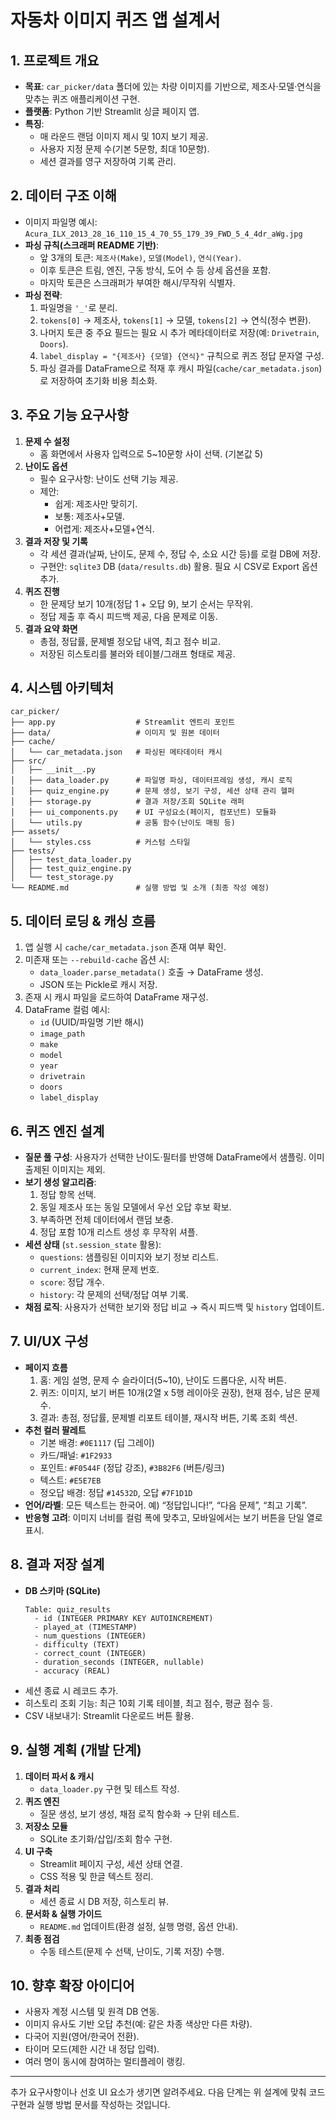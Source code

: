 # 자동차 이미지 퀴즈 앱 설계서

## 1. 프로젝트 개요
- **목표**: `car_picker/data` 폴더에 있는 차량 이미지를 기반으로, 제조사·모델·연식을 맞추는 퀴즈 애플리케이션 구현.
- **플랫폼**: Python 기반 Streamlit 싱글 페이지 앱.
- **특징**:
  - 매 라운드 랜덤 이미지 제시 및 10지 보기 제공.
  - 사용자 지정 문제 수(기본 5문항, 최대 10문항).
  - 세션 결과를 영구 저장하여 기록 관리.

## 2. 데이터 구조 이해
- 이미지 파일명 예시: `Acura_ILX_2013_28_16_110_15_4_70_55_179_39_FWD_5_4_4dr_aWg.jpg`
- **파싱 규칙(스크래퍼 README 기반)**:
  - 앞 3개의 토큰: `제조사(Make)`, `모델(Model)`, `연식(Year)`.
  - 이후 토큰은 트림, 엔진, 구동 방식, 도어 수 등 상세 옵션을 포함.
  - 마지막 토큰은 스크래퍼가 부여한 해시/무작위 식별자.
- **파싱 전략**:
  1. 파일명을 `'_'`로 분리.
  2. `tokens[0]` → 제조사, `tokens[1]` → 모델, `tokens[2]` → 연식(정수 변환).
  3. 나머지 토큰 중 주요 필드는 필요 시 추가 메타데이터로 저장(예: `Drivetrain`, `Doors`).
  4. `label_display = "{제조사} {모델} {연식}"` 규칙으로 퀴즈 정답 문자열 구성.
  5. 파싱 결과를 DataFrame으로 적재 후 캐시 파일(`cache/car_metadata.json`)로 저장하여 초기화 비용 최소화.

## 3. 주요 기능 요구사항
1. **문제 수 설정**  
   - 홈 화면에서 사용자 입력으로 5~10문항 사이 선택. (기본값 5)
2. **난이도 옵션**  
   - 필수 요구사항: 난이도 선택 기능 제공.
   - 제안:
     - 쉽게: 제조사만 맞히기.
     - 보통: 제조사+모델.
     - 어렵게: 제조사+모델+연식.
3. **결과 저장 및 기록**  
   - 각 세션 결과(날짜, 난이도, 문제 수, 정답 수, 소요 시간 등)를 로컬 DB에 저장.
   - 구현안: `sqlite3` DB (`data/results.db`) 활용. 필요 시 CSV로 Export 옵션 추가.
4. **퀴즈 진행**  
   - 한 문제당 보기 10개(정답 1 + 오답 9), 보기 순서는 무작위.
   - 정답 제출 후 즉시 피드백 제공, 다음 문제로 이동.
5. **결과 요약 화면**  
   - 총점, 정답률, 문제별 정오답 내역, 최고 점수 비교.
   - 저장된 히스토리를 불러와 테이블/그래프 형태로 제공.

## 4. 시스템 아키텍처
```
car_picker/
├── app.py                  # Streamlit 엔트리 포인트
├── data/                   # 이미지 및 원본 데이터
├── cache/
│   └── car_metadata.json   # 파싱된 메타데이터 캐시
├── src/
│   ├── __init__.py
│   ├── data_loader.py      # 파일명 파싱, 데이터프레임 생성, 캐시 로직
│   ├── quiz_engine.py      # 문제 생성, 보기 구성, 세션 상태 관리 헬퍼
│   ├── storage.py          # 결과 저장/조회 SQLite 래퍼
│   ├── ui_components.py    # UI 구성요소(페이지, 컴포넌트) 모듈화
│   └── utils.py            # 공통 함수(난이도 매핑 등)
├── assets/
│   └── styles.css          # 커스텀 스타일
├── tests/
│   ├── test_data_loader.py
│   ├── test_quiz_engine.py
│   └── test_storage.py
└── README.md               # 실행 방법 및 소개 (최종 작성 예정)
```

## 5. 데이터 로딩 & 캐싱 흐름
1. 앱 실행 시 `cache/car_metadata.json` 존재 여부 확인.
2. 미존재 또는 `--rebuild-cache` 옵션 시:
   - `data_loader.parse_metadata()` 호출 → DataFrame 생성.
   - JSON 또는 Pickle로 캐시 저장.
3. 존재 시 캐시 파일을 로드하여 DataFrame 재구성.
4. DataFrame 컬럼 예시:
   - `id` (UUID/파일명 기반 해시)
   - `image_path`
   - `make`
   - `model`
   - `year`
   - `drivetrain`
   - `doors`
   - `label_display`

## 6. 퀴즈 엔진 설계
- **질문 풀 구성**: 사용자가 선택한 난이도·필터를 반영해 DataFrame에서 샘플링. 이미 출제된 이미지는 제외.
- **보기 생성 알고리즘**:
  1. 정답 항목 선택.
  2. 동일 제조사 또는 동일 모델에서 우선 오답 후보 확보.
  3. 부족하면 전체 데이터에서 랜덤 보충.
  4. 정답 포함 10개 리스트 생성 후 무작위 셔플.
- **세션 상태** (`st.session_state` 활용):
  - `questions`: 샘플링된 이미지와 보기 정보 리스트.
  - `current_index`: 현재 문제 번호.
  - `score`: 정답 개수.
  - `history`: 각 문제의 선택/정답 여부 기록.
- **채점 로직**: 사용자가 선택한 보기와 정답 비교 → 즉시 피드백 및 `history` 업데이트.

## 7. UI/UX 구성
- **페이지 흐름**
  1. 홈: 게임 설명, 문제 수 슬라이더(5~10), 난이도 드롭다운, 시작 버튼.
  2. 퀴즈: 이미지, 보기 버튼 10개(2열 x 5행 레이아웃 권장), 현재 점수, 남은 문제 수.
  3. 결과: 총점, 정답률, 문제별 리포트 테이블, 재시작 버튼, 기록 조회 섹션.
- **추천 컬러 팔레트**
  - 기본 배경: `#0E1117` (딥 그레이)  
  - 카드/패널: `#1F2933`  
  - 포인트: `#F0544F` (정답 강조), `#3B82F6` (버튼/링크)  
  - 텍스트: `#E5E7EB`  
  - 정오답 배경: 정답 `#14532D`, 오답 `#7F1D1D`
- **언어/라벨**: 모든 텍스트는 한국어. 예) “정답입니다!”, “다음 문제”, “최고 기록”.
- **반응형 고려**: 이미지 너비를 컬럼 폭에 맞추고, 모바일에서는 보기 버튼을 단일 열로 표시.

## 8. 결과 저장 설계
- **DB 스키마 (SQLite)**
  ```
  Table: quiz_results
    - id (INTEGER PRIMARY KEY AUTOINCREMENT)
    - played_at (TIMESTAMP)
    - num_questions (INTEGER)
    - difficulty (TEXT)
    - correct_count (INTEGER)
    - duration_seconds (INTEGER, nullable)
    - accuracy (REAL)
  ```
- 세션 종료 시 레코드 추가.
- 히스토리 조회 기능: 최근 10회 기록 테이블, 최고 점수, 평균 점수 등.
- CSV 내보내기: Streamlit 다운로드 버튼 활용.

## 9. 실행 계획 (개발 단계)
1. **데이터 파서 & 캐시**  
   - `data_loader.py` 구현 및 테스트 작성.
2. **퀴즈 엔진**  
   - 질문 생성, 보기 생성, 채점 로직 함수화 → 단위 테스트.
3. **저장소 모듈**  
   - SQLite 초기화/삽입/조회 함수 구현.
4. **UI 구축**  
   - Streamlit 페이지 구성, 세션 상태 연결.
   - CSS 적용 및 한글 텍스트 정리.
5. **결과 처리**  
   - 세션 종료 시 DB 저장, 히스토리 뷰.
6. **문서화 & 실행 가이드**  
   - `README.md` 업데이트(환경 설정, 실행 명령, 옵션 안내).
7. **최종 점검**  
   - 수동 테스트(문제 수 선택, 난이도, 기록 저장) 수행.

## 10. 향후 확장 아이디어
- 사용자 계정 시스템 및 원격 DB 연동.
- 이미지 유사도 기반 오답 추천(예: 같은 차종 색상만 다른 차량).
- 다국어 지원(영어/한국어 전환).
- 타이머 모드(제한 시간 내 정답 입력).
- 여러 명이 동시에 참여하는 멀티플레이 랭킹.

---
추가 요구사항이나 선호 UI 요소가 생기면 알려주세요. 다음 단계는 위 설계에 맞춰 코드 구현과 실행 방법 문서를 작성하는 것입니다.
